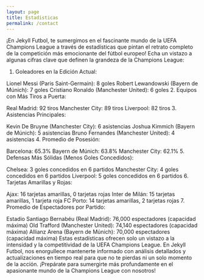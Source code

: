 ```yaml
---
layout: page
title: Estadisticas
permalink: /contact
---
```


¡En Jekyll Futbol, te sumergimos en el fascinante mundo de la UEFA Champions League a través de estadísticas que pintan el retrato completo de la competición más emocionante del fútbol europeo! Echa un vistazo a algunas cifras clave que definen la grandeza de la Champions League:

1. Goleadores en la Edición Actual:

Lionel Messi (Paris Saint-Germain): 8 goles
Robert Lewandowski (Bayern de Múnich): 7 goles
Cristiano Ronaldo (Manchester United): 6 goles
2. Equipos con Más Tiros a Puerta:

Real Madrid: 92 tiros
Manchester City: 89 tiros
Liverpool: 82 tiros
3. Asistencias Principales:

Kevin De Bruyne (Manchester City): 6 asistencias
Joshua Kimmich (Bayern de Múnich): 5 asistencias
Bruno Fernandes (Manchester United): 4 asistencias
4. Promedio de Posesión:

Barcelona: 65.3%
Bayern de Múnich: 63.8%
Manchester City: 62.1%
5. Defensas Más Sólidas (Menos Goles Concedidos):

Chelsea: 3 goles concedidos en 6 partidos
Manchester City: 4 goles concedidos en 6 partidos
Liverpool: 5 goles concedidos en 6 partidos
6. Tarjetas Amarillas y Rojas:

Ajax: 16 tarjetas amarillas, 0 tarjetas rojas
Inter de Milán: 15 tarjetas amarillas, 1 tarjeta roja
FC Porto: 14 tarjetas amarillas, 2 tarjetas rojas
7. Promedio de Espectadores por Partido:

Estadio Santiago Bernabéu (Real Madrid): 76,000 espectadores (capacidad máxima)
Old Trafford (Manchester United): 74,140 espectadores (capacidad máxima)
Allianz Arena (Bayern de Múnich): 70,000 espectadores (capacidad máxima)
Estas estadísticas ofrecen solo un vistazo a la intensidad y la competitividad de la UEFA Champions League. En Jekyll Futbol, nos enorgullece mantenerte informado con análisis detallados y actualizaciones en tiempo real para que no te pierdas ni un solo momento de la acción. ¡Prepárate para sumergirte más profundamente en el apasionante mundo de la Champions League con nosotros!